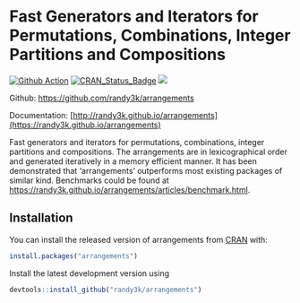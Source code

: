 
<!-- README.md is generated from README.Rmd. Please edit that file -->

# Fast Generators and Iterators for Permutations, Combinations, Integer Partitions and Compositions

[![Github
Action](https://github.com/randy3k/arrangements/workflows/build/badge.svg?branch=master)](https://github.com/randy3k/arrangements)
[![CRAN\_Status\_Badge](http://www.r-pkg.org/badges/version/arrangements)](https://cran.r-project.org/package=arrangements)
[![](http://cranlogs.r-pkg.org/badges/grand-total/arrangements)](https://cran.r-project.org/package=arrangements)

Github: <https://github.com/randy3k/arrangements>

Documentation:
[http://randy3k.github.io/arrangements](https://randy3k.github.io/arrangements)

Fast generators and iterators for permutations, combinations, integer
partitions and compositions. The arrangements are in lexicographical
order and generated iteratively in a memory efficient manner. It has
been demonstrated that ‘arrangements’ outperforms most existing packages
of similar kind. Benchmarks could be found at
<https://randy3k.github.io/arrangements/articles/benchmark.html>.

## Installation

You can install the released version of arrangements from
[CRAN](https://CRAN.R-project.org) with:

``` r
install.packages("arrangements")
```

Install the latest development version using

``` r
devtools::install_github("randy3k/arrangements")
```
